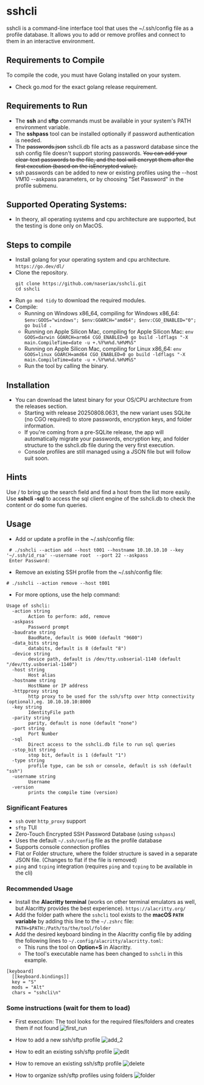# sshcli
sshcli is a command-line interface tool that uses the ~/.ssh/config file as a profile database. It allows you to add or remove profiles and connect to them in an interactive environment.

## Requirements to Compile
To compile the code, you must have Golang installed on your system.
  - Check go.mod for the exact golang release requirement.

## Requirements to Run
 - The **ssh** and **sftp** commands must be available in your system's PATH environment variable.
 - The **sshpass** tool can be installed optionally if password authentication is needed.
 - The ~~passwords.json~~ sshcli.db file acts as a password database since the ssh config file doesn't support storing passwords. ~~You can add your clear-text passwords to the file, and the tool will encrypt them after the first execution (based on the isEncrypted value).~~
 - ssh passwords can be added to new or existing profiles using the --host VM10 --askpass parameters, or by choosing "Set Password" in the profile submenu.

## Supported Operating Systems:
  - In theory, all operating systems and cpu architecture are supported, but the testing is done only on MacOS.

## Steps to compile
- Install golang for your operating system and cpu architecture.
  `https://go.dev/dl/`
- Clone the repository.
  ```
  git clone https://github.com/naseriax/sshcli.git
  cd sshcli
  ```
- Run `go mod tidy` to download the required modules.
- Compile:
  - Running on Windows x86_64, compiling for Windows x86_64:
    `$env:GOOS="windows"; $env:GOARCH="amd64"; $env:CGO_ENABLED="0"; go build .`
  - Running on Apple Silicon Mac, compiling for Apple Silicon Mac:
    `env GOOS=darwin GOARCH=arm64 CGO_ENABLED=0 go build -ldflags "-X main.CompileTime=date -u +.%Y%m%d.%H%M%S"`
  - Running on Apple Silicon Mac, compiling for Linux x86_64:
    `env GOOS=linux GOARCH=amd64 CGO_ENABLED=0 go build -ldflags "-X main.CompileTime=date -u +.%Y%m%d.%H%M%S"`
  - Run the tool by calling the binary.

## Installation
- You can download the latest binary for your OS/CPU architecture from the releases section.
  + Starting with release 20250808.0631, the new variant uses SQLite (no CGO required) to store passwords, encryption keys, and folder information.  
  + If you're coming from a pre-SQLite release, the app will automatically migrate your passwords, encryption key, and folder structure to the sshcli.db file during the very first execution.
  + Console profiles are still managed using a JSON file but will follow suit soon.

## Hints
Use / to bring up the search field and find a host from the list more easily.
Use **sshcli -sql** to access the sql client engine of the sshcli.db to check the content or do some fun queries.

## Usage
- Add or update a profile in the ~/.ssh/config file:
```
 # ./sshcli --action add --host t001 --hostname 10.10.10.10 --key '~/.ssh/id_rsa' --username root  --port 22 --askpass
 Enter Password:
```
- Remove an existing SSH profile from the ~/.ssh/config file:
```
# ./sshcli --action remove --host t001
```
- For more options, use the help command:
```
Usage of sshcli:
  -action string
        Action to perform: add, remove
  -askpass
        Password prompt
  -baudrate string
        BaudRate, default is 9600 (default "9600")
  -data_bits string
        databits, default is 8 (default "8")
  -device string
        device path, default is /dev/tty.usbserial-1140 (default "/dev/tty.usbserial-1140")
  -host string
        Host alias
  -hostname string
        HostName or IP address
  -httpproxy string
        http proxy to be used for the ssh/sftp over http connectivity (optional),eg. 10.10.10.10:8000
  -key string
        IdentityFile path
  -parity string
        parity, default is none (default "none")
  -port string
        Port Number
  -sql
        Direct access to the sshcli.db file to run sql queries
  -stop_bit string
        stop bit, default is 1 (default "1")
  -type string
        profile type, can be ssh or console, default is ssh (default "ssh")
  -username string
        Username
  -version
        prints the compile time (version)
```

### Significant Features

- `ssh` over `http_proxy` support
- `sftp` TUI
- Zero-Touch Encrypted SSH Password Database (using `sshpass`)
- Uses the default `~/.ssh/config` file as the profile database
- Supports console connection profiles
- Flat or Folder structure, where the folder structure is saved in a separate JSON file. (Changes to flat if the file is removed)
- `ping` and `tcping` integration (requires `ping` and `tcping` to be available in the cli)

### Recommended Usage
- Install the **Alacritty terminal** (works on other terminal emulators as well, but Alacritty provides the best experience).
  `https://alacritty.org/`
- Add the folder path where the `sshcli` tool exists to the **macOS `PATH` variable** by adding this line to the `~/.zshrc` file:
  `PATH=$PATH:/Path/to/the/tool/folder`
- Add the desired keyboard binding in the Alacritty config file by adding the following lines to `~/.config/alacritty/alacritty.toml`:
    - This runs the tool on **Option+S** in Alacritty.
    - The tool's executable name has been changed to `sshcli` in this example.
```
[keyboard]
  [[keyboard.bindings]]
  key = "S"
  mods = "Alt"
  chars = "sshcli\n"
```
### Some instructions (wait for them to load)
- First execution: The tool looks for the required files/folders and creates them if not found
![first_run](https://github.com/user-attachments/assets/657fb9c2-9b6b-479e-b494-8ff06f47cd58)

- How to add a new ssh/sftp profile
![add_2](https://github.com/user-attachments/assets/14fd740c-9180-448b-b9d2-a58094808a2f)

- How to edit an existing ssh/sftp profile
![edit](https://github.com/user-attachments/assets/94b49447-96d9-4846-b583-33b16fcd63ac)

- How to remove an existing ssh/sftp profile
![delete](https://github.com/user-attachments/assets/4d610185-8bcf-41bb-833c-b5e55d4c8cc7)

- How to organize ssh/sftp profiles using folders
![folder](https://github.com/user-attachments/assets/22449de7-acc2-4224-8d16-778427ad1fc7)